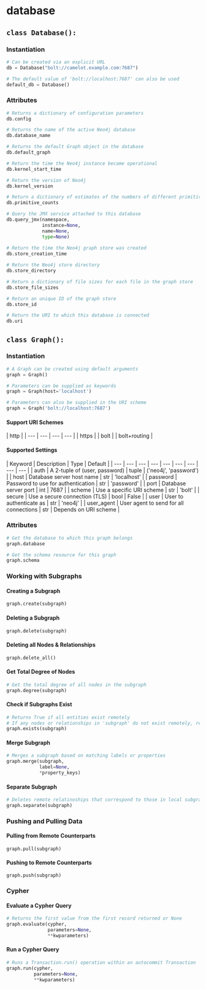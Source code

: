 # database

## `class Database():`

### Instantiation

```python
# Can be created via an explicit URL
db = Database("bolt://camelot.example.com:7687")

# The default value of 'bolt://localhost:7687' can also be used
default_db = Database()
```

### Attributes

```python
# Returns a dictionary of configuration parameters
db.config

# Returns the name of the active Neo4j database
db.database_name

# Returns the default Graph object in the database
db.default_graph

# Return the time the Neo4j instance became operational
db.kernel_start_time

# Return the version of Neo4j
db.kernel_version

# Return a dictionary of estimates of the numbers of different primitives
db.primitive_counts

# Query the JMX service attached to this database
db.query_jmx(namespace,
             instance=None,
             name=None,
             type=None)
             
# Return the time the Neo4j graph store was created
db.store_creation_time

# Return the Neo4j store directory
db.store_directory

# Return a dictionary of file sizes for each file in the graph store
db.store_file_sizes

# Return an unique ID of the graph store
db.store_id

# Return the URI to which this database is connected
db.uri
```

## `class Graph():`

### Instantiation

```python
# A Graph can be created using default arguments
graph = Graph()

# Parameters can be supplied as keywords
graph = Graph(host='localhost')

# Parameters can also be supplied in the URI scheme
graph = Graph('bolt://localhost:7687')
```

#### Support URI Schemes

| http |
| --- | --- | --- | --- |
| https |
| bolt |
| bolt+routing |

#### Supported Settings

| Keyword | Description | Type | Default |
| --- | --- | --- | --- | --- | --- | --- | --- | --- |
| auth | A 2-tuple of \(user, password\) | tuple | \('neo4j', 'password'\) |
| host | Database server host name | str | 'localhost' |
| password | Password to use for authentication | str | 'password' |
| port | Database server port | int | 7687 |
| scheme | Use a specific URI scheme | str | 'bolt' |
| secure | Use a secure connection \(TLS\) | bool | False |
| user | User to authenticate as | str | 'neo4j' |
| user\_agent | User agent to send for all connections | str | Depends on URI scheme |

### Attributes

```python
# Get the database to which this graph belongs
graph.database

# Get the schema resource for this graph
graph.schema
```

### Working with Subgraphs

#### Creating a Subgraph

```python
graph.create(subgraph)
```

#### Deleting a Subgraph

```python
graph.delete(subgraph)
```

#### Deleting all Nodes & Relationships

```python
graph.delete_all()
```

#### Get Total Degree of Nodes

```python
# Get the total degree of all nodes in the subgraph
graph.degree(subgraph)
```

#### Check if Subgraphs Exist

```python
# Returns True if all entities exist remotely
# If any nodes or relationships in 'subgraph' do not exist remotely, returns False
graph.exists(subgraph)
```

#### Merge Subgraph

```python
# Merges a subgraph based on matching labels or properties
graph.merge(subgraph, 
            label=None,
            *property_keys)
```

#### Separate Subgraph

```python
# Deletes remote relatinoships that correspond to those in local subgraph
graph.separate(subgraph)
```

### Pushing and Pulling Data

#### Pulling from Remote Counterparts

```text
graph.pull(subgraph)
```

#### Pushing to Remote Counterparts

```text
graph.push(subgraph)
```

### Cypher

#### Evaluate a Cypher Query

```python
# Returns the first value from the first record returned or None
graph.evaluate(cypher,
               parameters=None,
               **kwparameters)
```

#### Run a Cypher Query

```python
# Runs a Transaction.run() operation within an autocommit Transaction
graph.run(cypher,
          parameters=None,
          **kwparameters)
```

